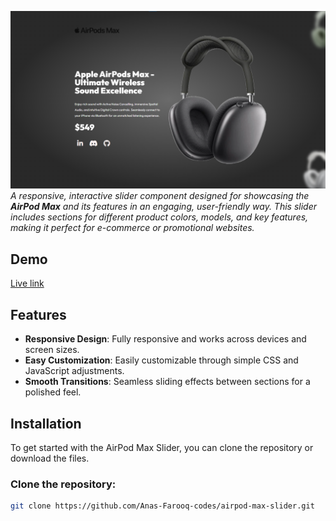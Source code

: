 ![AirPod Max Slider](https://github.com/Anas-Farooq-codes/Airpods-Max-Slider/raw/000a1645efb58fc6056f1a64d13e3bdba5fa7e0a/Airpods-Max.png)
*A responsive, interactive slider component designed for showcasing the **AirPod Max** and its features in an engaging, user-friendly way. This slider includes sections for different product colors, models, and key features, making it perfect for e-commerce or promotional websites.*

## Demo

[Live link](https://airpods-max-nine.vercel.app/)

## Features

- **Responsive Design**: Fully responsive and works across devices and screen sizes.
- **Easy Customization**: Easily customizable through simple CSS and JavaScript adjustments.
- **Smooth Transitions**: Seamless sliding effects between sections for a polished feel.

## Installation

To get started with the AirPod Max Slider, you can clone the repository or download the files.

### Clone the repository:
```bash
git clone https://github.com/Anas-Farooq-codes/airpod-max-slider.git